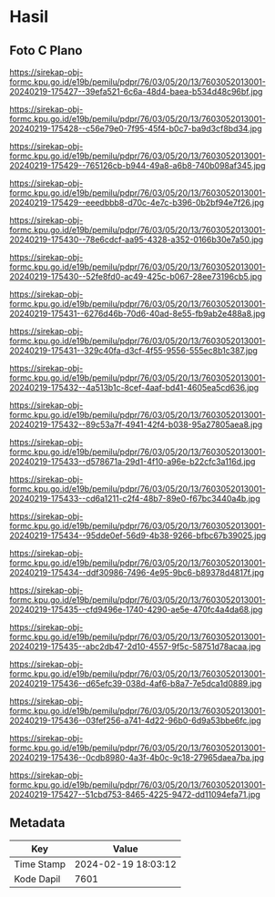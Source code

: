 # Hasil

## Foto C Plano

https://sirekap-obj-formc.kpu.go.id/e19b/pemilu/pdpr/76/03/05/20/13/7603052013001-20240219-175427--39efa521-6c6a-48d4-baea-b534d48c96bf.jpg

https://sirekap-obj-formc.kpu.go.id/e19b/pemilu/pdpr/76/03/05/20/13/7603052013001-20240219-175428--c56e79e0-7f95-45f4-b0c7-ba9d3cf8bd34.jpg

https://sirekap-obj-formc.kpu.go.id/e19b/pemilu/pdpr/76/03/05/20/13/7603052013001-20240219-175429--765126cb-b944-49a8-a6b8-740b098af345.jpg

https://sirekap-obj-formc.kpu.go.id/e19b/pemilu/pdpr/76/03/05/20/13/7603052013001-20240219-175429--eeedbbb8-d70c-4e7c-b396-0b2bf94e7f26.jpg

https://sirekap-obj-formc.kpu.go.id/e19b/pemilu/pdpr/76/03/05/20/13/7603052013001-20240219-175430--78e6cdcf-aa95-4328-a352-0166b30e7a50.jpg

https://sirekap-obj-formc.kpu.go.id/e19b/pemilu/pdpr/76/03/05/20/13/7603052013001-20240219-175430--52fe8fd0-ac49-425c-b067-28ee73196cb5.jpg

https://sirekap-obj-formc.kpu.go.id/e19b/pemilu/pdpr/76/03/05/20/13/7603052013001-20240219-175431--6276d46b-70d6-40ad-8e55-fb9ab2e488a8.jpg

https://sirekap-obj-formc.kpu.go.id/e19b/pemilu/pdpr/76/03/05/20/13/7603052013001-20240219-175431--329c40fa-d3cf-4f55-9556-555ec8b1c387.jpg

https://sirekap-obj-formc.kpu.go.id/e19b/pemilu/pdpr/76/03/05/20/13/7603052013001-20240219-175432--4a513b1c-8cef-4aaf-bd41-4605ea5cd636.jpg

https://sirekap-obj-formc.kpu.go.id/e19b/pemilu/pdpr/76/03/05/20/13/7603052013001-20240219-175432--89c53a7f-4941-42f4-b038-95a27805aea8.jpg

https://sirekap-obj-formc.kpu.go.id/e19b/pemilu/pdpr/76/03/05/20/13/7603052013001-20240219-175433--d578671a-29d1-4f10-a96e-b22cfc3a116d.jpg

https://sirekap-obj-formc.kpu.go.id/e19b/pemilu/pdpr/76/03/05/20/13/7603052013001-20240219-175433--cd6a1211-c2f4-48b7-89e0-f67bc3440a4b.jpg

https://sirekap-obj-formc.kpu.go.id/e19b/pemilu/pdpr/76/03/05/20/13/7603052013001-20240219-175434--95dde0ef-56d9-4b38-9266-bfbc67b39025.jpg

https://sirekap-obj-formc.kpu.go.id/e19b/pemilu/pdpr/76/03/05/20/13/7603052013001-20240219-175434--ddf30986-7496-4e95-9bc6-b89378d4817f.jpg

https://sirekap-obj-formc.kpu.go.id/e19b/pemilu/pdpr/76/03/05/20/13/7603052013001-20240219-175435--cfd9496e-1740-4290-ae5e-470fc4a4da68.jpg

https://sirekap-obj-formc.kpu.go.id/e19b/pemilu/pdpr/76/03/05/20/13/7603052013001-20240219-175435--abc2db47-2d10-4557-9f5c-58751d78acaa.jpg

https://sirekap-obj-formc.kpu.go.id/e19b/pemilu/pdpr/76/03/05/20/13/7603052013001-20240219-175436--d65efc39-038d-4af6-b8a7-7e5dca1d0889.jpg

https://sirekap-obj-formc.kpu.go.id/e19b/pemilu/pdpr/76/03/05/20/13/7603052013001-20240219-175436--03fef256-a741-4d22-96b0-6d9a53bbe6fc.jpg

https://sirekap-obj-formc.kpu.go.id/e19b/pemilu/pdpr/76/03/05/20/13/7603052013001-20240219-175436--0cdb8980-4a3f-4b0c-9c18-27965daea7ba.jpg

https://sirekap-obj-formc.kpu.go.id/e19b/pemilu/pdpr/76/03/05/20/13/7603052013001-20240219-175427--51cbd753-8465-4225-9472-dd11094efa71.jpg


## Metadata

| Key        | Value               |
| ---------- | ------------------- |
| Time Stamp | 2024-02-19 18:03:12 |
| Kode Dapil | 7601                |



